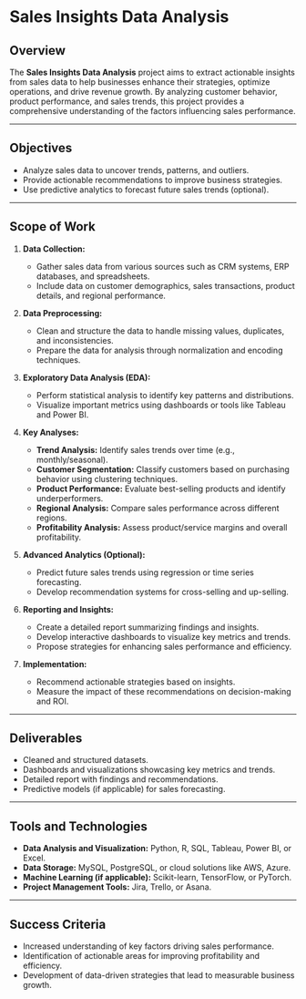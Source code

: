 # Sales Insights Data Analysis

## Overview
The **Sales Insights Data Analysis** project aims to extract actionable insights from sales data to help businesses enhance their strategies, optimize operations, and drive revenue growth. By analyzing customer behavior, product performance, and sales trends, this project provides a comprehensive understanding of the factors influencing sales performance.

---

## Objectives
- Analyze sales data to uncover trends, patterns, and outliers.
- Provide actionable recommendations to improve business strategies.
- Use predictive analytics to forecast future sales trends (optional).

---

## Scope of Work

1. **Data Collection:**
   - Gather sales data from various sources such as CRM systems, ERP databases, and spreadsheets.
   - Include data on customer demographics, sales transactions, product details, and regional performance.

2. **Data Preprocessing:**
   - Clean and structure the data to handle missing values, duplicates, and inconsistencies.
   - Prepare the data for analysis through normalization and encoding techniques.

3. **Exploratory Data Analysis (EDA):**
   - Perform statistical analysis to identify key patterns and distributions.
   - Visualize important metrics using dashboards or tools like Tableau and Power BI.

4. **Key Analyses:**
   - **Trend Analysis:** Identify sales trends over time (e.g., monthly/seasonal).
   - **Customer Segmentation:** Classify customers based on purchasing behavior using clustering techniques.
   - **Product Performance:** Evaluate best-selling products and identify underperformers.
   - **Regional Analysis:** Compare sales performance across different regions.
   - **Profitability Analysis:** Assess product/service margins and overall profitability.

5. **Advanced Analytics (Optional):**
   - Predict future sales trends using regression or time series forecasting.
   - Develop recommendation systems for cross-selling and up-selling.

6. **Reporting and Insights:**
   - Create a detailed report summarizing findings and insights.
   - Develop interactive dashboards to visualize key metrics and trends.
   - Propose strategies for enhancing sales performance and efficiency.

7. **Implementation:**
   - Recommend actionable strategies based on insights.
   - Measure the impact of these recommendations on decision-making and ROI.

---

## Deliverables
- Cleaned and structured datasets.
- Dashboards and visualizations showcasing key metrics and trends.
- Detailed report with findings and recommendations.
- Predictive models (if applicable) for sales forecasting.

---

## Tools and Technologies
- **Data Analysis and Visualization:** Python, R, SQL, Tableau, Power BI, or Excel.
- **Data Storage:** MySQL, PostgreSQL, or cloud solutions like AWS, Azure.
- **Machine Learning (if applicable):** Scikit-learn, TensorFlow, or PyTorch.
- **Project Management Tools:** Jira, Trello, or Asana.

---

## Success Criteria
- Increased understanding of key factors driving sales performance.
- Identification of actionable areas for improving profitability and efficiency.
- Development of data-driven strategies that lead to measurable business growth.


